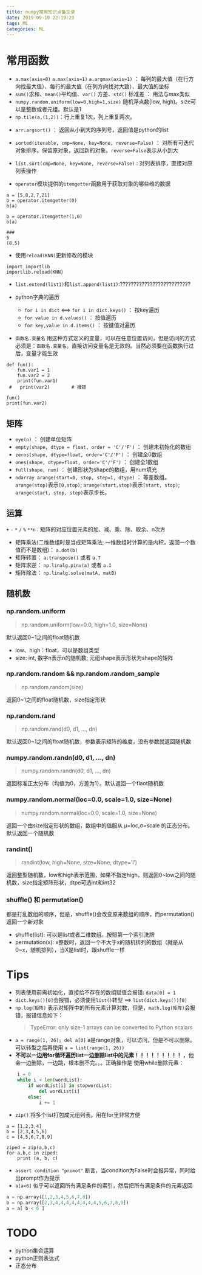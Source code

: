 ```yaml
---
title: numpy常用知识点备忘录
date: 2019-09-10 22:19:23
tags: ML
categories: ML
---
```


# 常用函数

- `a.max(axis=0)` `a.max(axis=1)` `a.argmax(axis=1)` ： 每列的最大值（在行方向找最大值）、每行的最大值（在列方向找对大致）、最大值的坐标 
- `sum()`求和、`mean()`平均值、`var()` 方差、`std()` 标准差  ： 用法与max类似
- `numpy.random.uniform(low=0,high=1,size)` 随机浮点数[low, high)。size可以是整数或者元组。默认是1
- `np.tile(a,(1,2))`：行上重复1次，列上重复两次。

<!-- more -->
- `arr.argsort()` ： 返回从小到大的序列号，返回值是python的list

- `sorted(iterable, cmp=None, key=None, reverse=False)` ： 对所有可迭代对象排序。保留原对象，返回新的对象。`reverse=False`表示从小到大
- `list.sort(cmp=None, key=None, reverse=False)` : 对列表排序，直接对原列表操作

- `operator`模块提供的`itemgetter`函数用于获取对象的哪些维的数据
```
a = [5,8,2,7,21]
b = operator.itemgetter(0)
b(a)

b = operator.itemgetter(1,0)
b(a)

###
5
(8,5)
```

- 使用`reload(KNN)`更新修改的模块
```
import importlib
importlib.reload(KNN)
```

- `list.extend(list1)`和`list.append(list1)`:??????????????????????????
- python字典的遍历
	- `for i in dict` <==> `for i in dict.keys()` ： 按key遍历
	- `for value in d.values()` ： 按值遍历
	- `for key,value in d.items()` ： 按键值对遍历

- `函数名.变量名` 用这种方式定义的变量，可以在任意位置访问，但是访问的方式必须是：`函数名.变量名`。直接访问变量名是无效的。当然必须要在函数执行过后，变量才能生效
```
def fun():
    fun.var1 = 1
    fun.var2 = 2
    print(fun.var1)
 #   print(var2)        # 报错

fun()
print(fun.var2)
```


## 矩阵
- `eye(n)` ： 创建单位矩阵
- `empty(shape, dtype = float, order = 'C'/'F')` ： 创建未初始化的数组
- `zeros(shape, dtype=float, order='C'/'F')` ： 创建全0数组
- `ones(shape, dtype=float, order='C'/'F')` ： 创建全1数组
- `full(shape, num)` 		： 				创建形状为shape的数组，用num填充 
- `ndarray arange(start=0, stop, step=1, dtype)` ： 等差数组。`arange(stop)`表示`[0,stop)`;  `arange(start,stop)`表示`[start, stop)`; `arange(start, stop, step)`表示步长。

## 运算
`+` `-` `*` `/` `%` `**n` : 矩阵的对应位置元素的加、减、乘、除、取余、n次方

- 矩阵乘法(二维数组时是当成矩阵乘法; 一维数组时计算的是内积，返回一个数值而不是数组)： `a.dot(b)`
- 矩阵转置： `a.transpose()` 或者 `a.T`
- 矩阵求逆： `np.linalg.pinv(a)` 或者 `a.I`
- 矩阵除法： `np.linalg.solve(matA, matB)`

## 随机数
### np.random.uniform
> np.random.uniform(low=0.0, high=1.0, size=None)

默认返回0~1之间的float随机数
- low、high：float，可以是数组类型
- size: int, 数字n表示n的随机数; 元组shape表示形状为shape的矩阵

### np.random.random && np.random.random_sample
> np.random.random(size)

返回0~1之间的float随机数，size指定形状

### np.random.rand
> np.random.rand(d0, d1, …, dn)

默认返回0~1之间的float随机数，参数表示矩阵的维度，没有参数就返回随机数

### numpy.random.randn(d0, d1, ..., dn)
> numpy.random.randn(d0, d1, ..., dn)

返回标准正太分布（均值为0，方差为1）。默认返回一个flaot随机数

### numpy.random.normal(loc=0.0, scale=1.0, size=None)
> numpy.random.normal(loc=0.0, scale=1.0, size=None)

返回一个由size指定形状的数组，数组中的值服从 μ=loc,σ=scale 的正态分布。默认返回一个随机数

### randint()
> randint(low, high=None, size=None, dtype=’l’)

返回整型随机数，low和high表示范围，如果不指定high，则返回0~low之间的随机数，size指定矩阵形状，dtpe可选int和int32

### shuffle() 和 permutation()
都是打乱数组的顺序，但是，shuffle()会改变原来数组的顺序，而permutation()返回一个新对象
- shuffle(list): 可以是list或者二维数组。按照第一个索引洗牌
- permutation(x): x整数时，返回一个不大于x的随机排列的数组（就是从0~x，随机排列），当X是list时，跟shuffle一样

# Tips
- 列表使用前需初始化，直接给不存在的数组赋值会报错: `data[0] = 1`
- `dict.keys()[0]`会报错，必须使用`list()`转型 ==> `list(dict.keys())[0]`
- `np.log(矩阵)` 表示对矩阵中的所有元素计算对数，但是，`math.log(矩阵)`会报错，报错信息如下：
    > TypeError: only size-1 arrays can be converted to Python scalars
- `a = range(1, 26); del a[0]` a是range对象，可以访问，但是不可以删除。可以转型之后再使用 `a = list(range(1, 26))`
- **不可以一边用for循环遍历list一边删除list中的元素！！！！！！！！！** ，他会一边删除，一边跳，根本删不完。。。正确操作是 使用while删除元素：
```python
    i = 0
    while i < len(wordList):
        if wordList[i] in stopwordList:
            del wordList[i]
        else:
            i += 1
```

- `zip()` 将多个list打包成元组列表。用在for里非常方便
```
a = [1,2,3,4]
b = [2,3,4,5,6]
c = [4,5,6,7,8,9]

ziped = zip(a,b,c)
for a,b,c in ziped:
    print (a, b, c)
```

- `assert condition "promot"` 断言，当condition为False时会报异常，同时给出prompt作为提示
- `a[a<6]` 似乎可以返回所有满足条件的索引，然后把所有满足条件的元素返回
```python
a = np.array([1,2,3,4,5,6,7,8])
b = np.array([2,3,4,4,4,4,4,4,4,4,5,6,7,8,9])
a = a[ b < 6 ]
```


# TODO
- python集合运算
- python正则表达式
- 正态分布